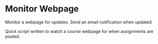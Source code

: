 # Monitor Webpage
Monitor a webpage for updates. 
Send an email notification when updated.

Quick script written to watch a course webpage for when assignments are posted.
